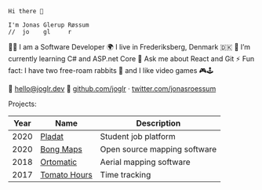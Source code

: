     Hi there 👋

    I'm Jonas Glerup Røssum
    //  jo    gl     r

👨‍💻 I am a Software Developer
🌍 I live in Frederiksberg, Denmark 🇩🇰
🌱 I’m currently learning C# and ASP.net Core
💬 Ask me about React and Git
⚡ Fun fact: I have two free-roam rabbits 🐇 and I like video games 🎮🕹

📧 [hello@joglr.dev](mailto:hello@joglr.dev)
🔗 [github.com/joglr](https://github.com/joglr) &middot; [twitter.com/jonasroessum](https://twitter.com/jonasroessum)

Projects:

| Year | Name                                                    | Description                  |
| ---- | ------------------------------------------------------- | ---------------------------- |
| 2020 | [Pladat](https://pladat.joglr.dev/)                     | Student job platform         |
| 2020 | [Bong Maps](https://github.com/bong-inc/bong-maps)      | Open source mapping software |
| 2018 | [Ortomatic](https://apps.dronekompagniet.dk/ortomatic/) | Aerial mapping software      |
| 2017 | [Tomato Hours](https://tomato-hours.joglr.dev/)         | Time tracking                |
